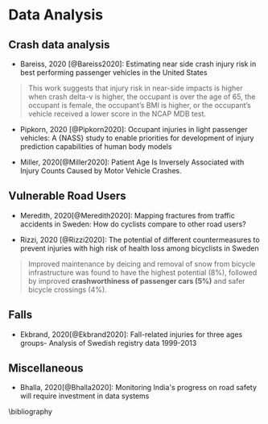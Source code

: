 # Data Analysis

## Crash data analysis

- Bareiss, 2020 [@Bareiss2020]: Estimating near side crash injury risk in best performing passenger vehicles in the United States

> This work suggests that injury risk in near-side impacts is higher when crash delta-v is higher, the occupant is over the age of 65, the occupant is female, the occupant’s BMI is higher, or the occupant’s vehicle received a lower score in the NCAP MDB test.


- Pipkorn, 2020 [@Pipkorn2020]: Occupant injuries in light passenger vehicles: A {NASS} study to enable priorities for development of injury prediction capabilities of human body models

- Miller, 2020[@Miller2020]: Patient Age Is Inversely Associated with Injury Counts Caused by Motor Vehicle Crashes.

## Vulnerable Road Users

-  Meredith, 2020[@Meredith2020]: Mapping fractures from traffic accidents in Sweden: How do cyclists compare to other road users?

- Rizzi, 2020 [@Rizzi2020]: The potential of different countermeasures to prevent injuries with high risk of health loss among bicyclists in Sweden

> Improved maintenance by deicing and removal of snow from bicycle infrastructure was found to have the highest potential (8%), followed by improved **crashworthiness of passenger cars (5%)** and safer bicycle crossings (4%).

## Falls

- Ekbrand, 2020[@Ekbrand2020]: Fall-related injuries for three ages groups- Analysis of Swedish registry data 1999-2013


## Miscellaneous

- Bhalla, 2020[@Bhalla2020]: Monitoring India's progress on road safety will require investment in data systems

\bibliography
